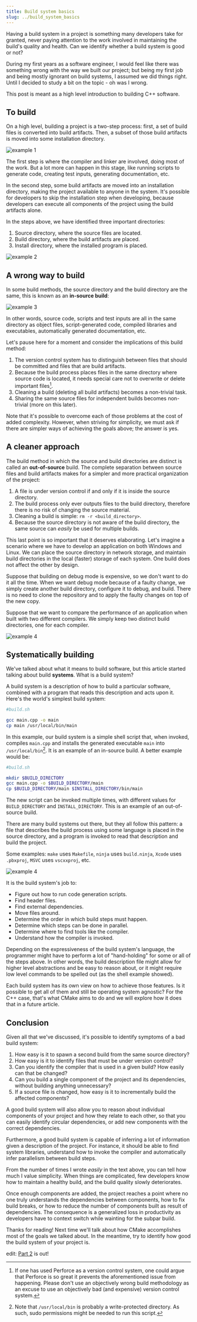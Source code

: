 ```yaml
---
title: Build system basics
slug: ../build_system_basics
---
```


Having a build system in a project is something many developers take for
granted, never paying attention to the work involved in maintaining the build's
quality and health. Can we identify whether a build system is good or not?

During my first years as a software engineer, I would feel like there was
something wrong with the way we built our project; but being my first job and
being mostly ignorant on build systems, I assumed we did things right. Until I
decided to study a bit on the topic - oh was I wrong.

This post is meant as a high level introduction to building C++ software.

## To build

On a high level, building a project is a two-step process: first, a set of
build files is converted into build artifacts. Then, a subset of those build
artifacts is moved into some installation directory.

![example 1](to_build.svg)

The first step is where the compiler and linker are involved, doing most of the
work. But a lot more can happen in this stage, like running scripts to generate
code, creating test inputs, generating documentation, etc.

In the second step, some build artifacts are moved into an installation
directory, making the project available to anyone in the system. It's possible
for developers to skip the installation step when developing, because
developers can execute all components of the project using the build
artifacts alone.

In the steps above, we have identified three important directories:

1. Source directory, where the source files are located.
2. Build directory, where the build artifacts are placed.
3. Install directory, where the installed program is placed.

![example 2](locations.svg)

## A wrong way to build

In some build methods, the source directory and the build directory are the
same, this is known as an __in-source build__:

![example 3](in_source.svg)

In other words, source code, scripts and test inputs are all in the same
directory as object files, script-generated code, compiled libraries and
executables, automatically generated documentation, etc.

Let's pause here for a moment and consider the implications of this build
method:

1. The version control system has to distinguish between files that should be
committed and files that are build artifacts.
2. Because the build process places files in the same directory where source
code is located, it needs special care not to overwrite or delete important
files[^1].
3. Cleaning a build (deleting all build artifacts) becomes a non-trivial task.
4. Sharing the same source files for independent builds becomes non-trivial
(more on this later).

Note that it's possible to overcome each of those problems at the cost of added
complexity. However, when striving for simplicity, we must ask if there are
simpler ways of achieving the goals above; the answer is yes.

## A cleaner approach

The build method in which the source and build directories are distinct is
called an __out-of-source__ build. The complete separation between source files
and build artifacts makes for a simpler and more practical organization of the
project:

1. A file is under version control if and only if it is inside the source
directory.
2. The build process only ever outputs files to the build directory, therefore
there is no risk of changing the source material.
3. Cleaning a build is simple: `rm -r <build_directory>`.
4. Because the source directory is not aware of the build directory, the same
source can _easily_ be used for multiple builds.

This last point is so important that it deserves elaborating. Let's imagine a
scenario where we have to develop an application on both Windows and Linux.  We
can place the source directory in network storage, and maintain build
directories in the local (faster) storage of each system. One build does not
affect the other by design.

Suppose that building on debug mode is expensive, so we don't want to do it all
the time. When we want debug mode because of a faulty change, we simply create
another build directory, configure it to debug, and build. There is no need to
clone the repository and to apply the faulty changes on top of the new copy.

Suppose that we want to compare the performance of an application when built
with two different compilers. We simply keep two distinct build directories,
one for each compiler.

![example 4](out_of_source.svg)

## Systematically building

We've talked about what it means to build software, but this article started
talking about build __systems__. What is a build system?

A build system is a description of how to build a particular software, combined
with a program that reads this description and acts upon it. Here's the world's
simplest build system:

```bash
#build.sh

gcc main.cpp -o main
cp main /usr/local/bin/main
```

In this example, our build system is a simple shell script that, when invoked,
compiles `main.cpp` and installs the generated executable `main` into
`/usr/local/bin`[^2]. It is an example of an in-source build. A better example
would be:

```bash
#build.sh

mkdir $BUILD_DIRECTORY
gcc main.cpp -o $BUILD_DIRECTORY/main
cp $BUILD_DIRECTORY/main $INSTALL_DIRECTORY/bin/main
```

The new script can be invoked multiple times, with different values for
`BUILD_DIRECTORY` and `INSTALL_DIRECTORY`. This is an example of an
out-of-source build.

There are many build systems out there, but they all follow this pattern: a
file that describes the build process using some language is placed in the
source directory, and a program is invoked to read that description and build
the project.

Some examples: `make` uses `Makefile`, `ninja` uses `build.ninja`, `Xcode` uses
`.pbxproj`, `MSVC` uses `vscxxproj`, etc.

![example 4](different_systems.svg)

It is the build system's job to:

* Figure out how to run code generation scripts.
* Find header files.
* Find external dependencies.
* Move files around.
* Determine the order in which build steps must happen.
* Determine which steps can be done in parallel.
* Determine where to find tools like the compiler.
* Understand how the compiler is invoked.

Depending on the expressiveness of the build system's language, the programmer
might have to perform a lot of "hand-holding" for some or all of the steps
above. In other words, the build description file might allow for higher level
abstractions and be easy to reason about, or it might require low level
commands to be spelled out (as the shell example showed).

Each build system has its own view on how to achieve those features. Is it
possible to get all of them and still be operating system agnostic? For the C++
case, that's what CMake aims to do and we will explore how it does that in a
future article.

## Conclusion

Given all that we've discussed, it's possible to identify symptoms of a bad
build system:

1. How easy is it to spawn a second build from the same source directory?
2. How easy is it to identify files that must be under version control?
3. Can you identify the compiler that is used in a given build? How easily can
that be changed?
4. Can you build a single component of the project and its dependencies,
without building anything unnecessary?
5. If a source file is changed, how easy is it to incrementally build the
affected components?

A good build system will also allow you to reason about individual components
of your project and how they relate to each other, so that you can easily
identify circular dependencies, or add new components with the correct
dependencies.

Furthermore, a good build system is capable of inferring a lot of information
given a description of the project. For instance, it should be able to find
system libraries, understand how to invoke the compiler and automatically infer
parallelism between build steps.

From the number of times I wrote _easily_ in the text above, you can tell how
much I value simplicity. When things are complicated, few developers know how
to maintain a healthy build, and the build quality slowly deteriorates.

Once enough components are added, the project reaches a point where no one
truly understands the dependencies between components, how to fix build breaks,
or how to reduce the number of components built as result of dependencies. The
consequence is a generalized loss in productivity as developers have to context
switch while wainting for the subpar build.

Thanks for reading! Next time we'll talk about how CMake accomplishes most of
the goals we talked about. In the meantime, try to identify how good the build
system of your project is.

edit: [Part 2] is out!

[^1]: If one has used Perforce as a version control system, one could argue
that Perforce is so great it prevents the aforementioned issue from happening.
Please don't use an objectively wrong build methodology as an excuse to use an
objectively bad (and expensive) version control system.

[^2]: Note that `/usr/local/bin` is probably a write-protected directory. As
such, sudo permissions might be needed to run this script.

[Part 2]: http://felipepiovezan.gitlab.io/blog/build_system_p2/
